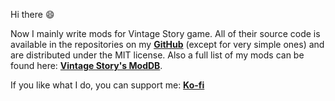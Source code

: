 Hi there :smile:

Now I mainly write mods for Vintage Story game. All of their source code is available in the repositories on my **[GitHub](https://github.com/DArkHekRoMaNT)** (except for very simple ones) and are distributed under the MIT license. Also a full list of my mods can be found here: **[Vintage Story's ModDB](https://mods.vintagestory.at/list/mod?userid=8)**.

If you like what I do, you can support me: **[Ko-fi](https://ko-fi.com/darkhekromant)**
